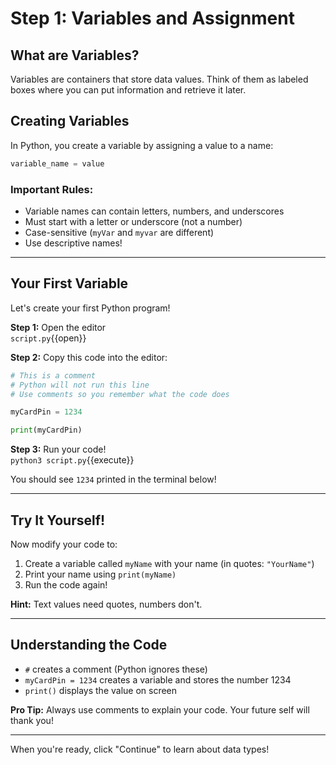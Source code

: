 # Step 1: Variables and Assignment

## What are Variables?

Variables are containers that store data values. Think of them as labeled boxes where you can put information and retrieve it later.

## Creating Variables

In Python, you create a variable by assigning a value to a name:

```python
variable_name = value
```

### Important Rules:
- Variable names can contain letters, numbers, and underscores
- Must start with a letter or underscore (not a number)
- Case-sensitive (`myVar` and `myvar` are different)
- Use descriptive names!

---

## Your First Variable

Let's create your first Python program!

**Step 1:** Open the editor  
`script.py`{{open}}

**Step 2:** Copy this code into the editor:

```python
# This is a comment
# Python will not run this line
# Use comments so you remember what the code does

myCardPin = 1234

print(myCardPin)
```

**Step 3:** Run your code!  
`python3 script.py`{{execute}}

You should see `1234` printed in the terminal below!

---

## Try It Yourself!

Now modify your code to:
1. Create a variable called `myName` with your name (in quotes: `"YourName"`)
2. Print your name using `print(myName)`
3. Run the code again!

**Hint:** Text values need quotes, numbers don't.

---

## Understanding the Code

- `#` creates a comment (Python ignores these)
- `myCardPin = 1234` creates a variable and stores the number 1234
- `print()` displays the value on screen

**Pro Tip:** Always use comments to explain your code. Your future self will thank you!

---

When you're ready, click "Continue" to learn about data types!

